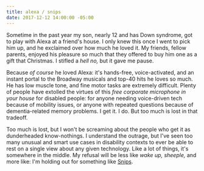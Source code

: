 ```yaml
---
title: alexa / snips
date: 2017-12-12 14:00:00 -05:00
---
```


Sometime in the past year my son, nearly 12 and has Down syndrome, got to play with Alexa at a friend's house. I only knew this once I went to pick him up, and he exclaimed over how much he loved it. My friends, fellow parents, enjoyed his pleasure so much that they offered to buy him one as a gift that Christmas. I stifled a *hell no,* but it gave me pause.

Because *of course* he loved Alexa: it's hands-free, voice-activated, and an instant portal to the Broadway musicals and top-40 hits he loves so much. He has low muscle tone, and fine motor tasks are extremely difficult. Plenty of people have extolled the virtues of this *free corporate microphone in your house* for disabled people: for anyone needing voice-driven tech because of mobility issues, or anyone with repeated questions because of dementia-related memory problems. I get it. I do. But too much is lost in that tradeoff. 

Too much is lost, but I won't be screaming about the people who get it as dunderheaded know-nothings. I understand the outrage, but I've seen too many unusual and smart use cases in disability contexts to ever be able to rest on a single view about any given technology. Like a lot of things, it's somewhere in the middle. My refusal will be less like *wake up, sheeple,* and more like: I'm holding out for something like [Snips](https://snips.ai/).